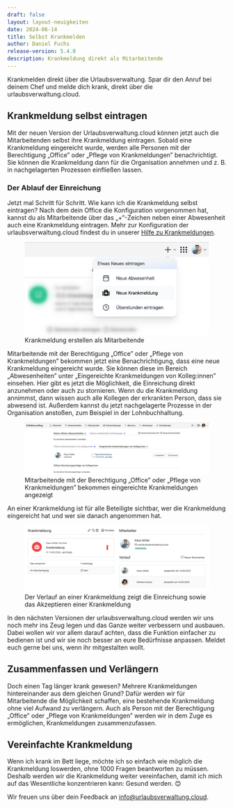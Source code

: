 ```yaml
---
draft: false
layout: layout-neuigkeiten
date: 2024-06-14
title: Selbst Krankmelden
author: Daniel Fuchs
release-version: 5.4.0
description: Krankmeldung direkt als Mitarbeitende
---
```


Krankmelden direkt über die Urlaubsverwaltung. Spar dir den Anruf bei deinem Chef und melde dich krank, direkt über die urlaubsverwaltung.cloud.

<!-- more -->

## Krankmeldung selbst eintragen

Mit der neuen Version der Urlaubsverwaltung.cloud können jetzt auch die Mitarbeitenden selbst ihre Krankmeldung eintragen. Sobald eine Krankmeldung eingereicht wurde, werden alle Personen mit der Berechtigung „Office” oder „Pflege von Krankmeldungen” benachrichtigt. Sie können die Krankmeldung dann für die Organisation annehmen und z. B. in nachgelagerten Prozessen einfließen lassen.

### Der Ablauf der Einreichung

Jetzt mal Schritt für Schritt. Wie kann ich die Krankmeldung selbst eintragen? Nach dem dein Office die Konfiguration vorgenommen hat, kannst du als Mitarbeitende über das „+“-Zeichen neben einer Abwesenheit auch eine Krankmeldung eintragen. Mehr zur Konfiguration der urlaubsverwaltung.cloud findest du in unserer [Hilfe zu Krankmeldungen](https://urlaubsverwaltung.cloud/hilfe/krankmeldungen/#kann-eine-mitarbeitende-die-krankmeldung-selbst-einreichen).

<div class="flex my-8">
    <figure>
        <picture>
            <source srcset="user-neue-krankmeldung.avif" type="image/avif" />
            <img
              src="user-neue-krankmeldung.png"
              alt="Krankmeldung erstellen als Mitarbeitende"
              decoding="async"
              loading="lazy"
              class="rounded-lg"
            />
        </picture>
        <figcaption class="text-sm text-center">Krankmeldung erstellen als Mitarbeitende</figcaption>
    </figure>
</div>

Mitarbeitende mit der Berechtigung „Office” oder „Pflege von Krankmeldungen” bekommen jetzt eine Benachrichtigung, dass eine neue Krankmeldung eingereicht wurde. Sie können diese im Bereich „Abwesenheiten” unter „Eingereichte Krankmeldungen von Kolleg:innen” einsehen. Hier gibt es jetzt die Möglichkeit, die Einreichung direkt anzunehmen oder auch zu stornieren. Wenn du die Krankmeldung annimmst, dann wissen auch alle Kollegen der erkrankten Person, dass sie abwesend ist. Außerdem kannst du jetzt nachgelagerte Prozesse in der Organisation anstoßen, zum Beispiel in der Lohnbuchhaltung.

<div class="flex my-8">
    <figure>
        <picture>
            <source srcset="office-eingereichte-krankmeldungen.avif" type="image/avif" />
            <img
              src="office-eingereichte-krankmeldungen.png"
              alt="Mitarbeitende mit der Berechtigung „Office” oder „Pflege von Krankmeldungen” bekommen eingereichte Krankmeldungen angezeigt"
              decoding="async"
              loading="lazy"
              class="rounded-lg"
            />
        </picture>
        <figcaption class="text-sm text-center">Mitarbeitende mit der Berechtigung „Office” oder „Pflege von Krankmeldungen” bekommen eingereichte Krankmeldungen angezeigt</figcaption>
    </figure>
</div>

An einer Krankmeldung ist für alle Beteiligte sichtbar, wer die Krankmeldung eingereicht hat und wer sie danach angenommen hat.

<div class="flex my-8">
    <figure>
        <picture>
            <source srcset="verlauf-krankmeldung.avif" type="image/avif" />
            <img
              src="verlauf-krankmeldung.png"
              alt="Verlauf in einer Krankmeldung, die von einer Mitarbeitenden eingetragen wurde"
              decoding="async"
              loading="lazy"
              class="rounded-lg"
            />
        </picture>
        <figcaption class="text-sm text-center">Der Verlauf an einer Krankmeldung zeigt die Einreichung sowie das Akzeptieren einer Krankmeldung</figcaption>
    </figure>
</div>

In den nächsten Versionen der urlaubsverwaltung.cloud werden wir uns noch mehr ins Zeug legen und das Ganze weiter verbessern und ausbauen. Dabei wollen wir vor allem darauf achten, dass die Funktion einfacher zu bedienen ist und wir sie noch besser an eure Bedürfnisse anpassen. Meldet euch gerne bei uns, wenn ihr mitgestalten wollt.

## Zusammenfassen und Verlängern

Doch einen Tag länger krank gewesen? Mehrere Krankmeldungen hintereinander aus dem gleichen Grund? Dafür werden wir für Mitarbeitende die Möglichkeit schaffen, eine bestehende Krankmeldung ohne viel Aufwand zu verlängern. Auch als Person mit der Berechtigung „Office” oder „Pflege von Krankmeldungen” werden wir in dem Zuge es ermöglichen, Krankmeldungen zusammenzufassen.

## Vereinfachte Krankmeldung

Wenn ich krank im Bett liege, möchte ich so einfach wie möglich die Krankmeldung loswerden, ohne 1000 Fragen beantworten zu müssen. Deshalb werden wir die Krankmeldung weiter vereinfachen, damit ich mich auf das Wesentliche konzentrieren kann: Gesund werden. 😊

Wir freuen uns über dein Feedback an <a href="mailto:info@urlaubsverwaltung.cloud?subject=Feedback%20Krankmeldung%20durch%20Mitarbeitende">info@urlaubsverwaltung.cloud</a>.
